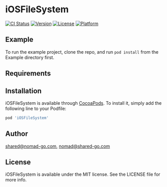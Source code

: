 # iOSFileSystem

[![CI Status](https://img.shields.io/travis/shared@nomad-go.com/iOSFileSystem.svg?style=flat)](https://travis-ci.org/shared@nomad-go.com/iOSFileSystem)
[![Version](https://img.shields.io/cocoapods/v/iOSFileSystem.svg?style=flat)](https://cocoapods.org/pods/iOSFileSystem)
[![License](https://img.shields.io/cocoapods/l/iOSFileSystem.svg?style=flat)](https://cocoapods.org/pods/iOSFileSystem)
[![Platform](https://img.shields.io/cocoapods/p/iOSFileSystem.svg?style=flat)](https://cocoapods.org/pods/iOSFileSystem)

## Example

To run the example project, clone the repo, and run `pod install` from the Example directory first.

## Requirements

## Installation

iOSFileSystem is available through [CocoaPods](https://cocoapods.org). To install
it, simply add the following line to your Podfile:

```ruby
pod 'iOSFileSystem'
```

## Author

shared@nomad-go.com, nomad@shared-go.com

## License

iOSFileSystem is available under the MIT license. See the LICENSE file for more info.
